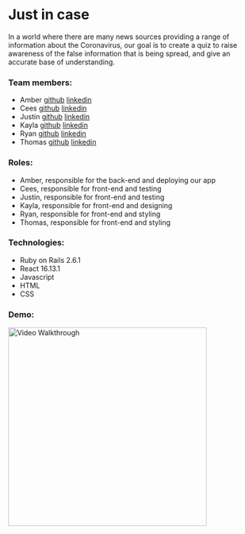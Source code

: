 # Just in case

In a world where there are many news sources providing a range of information about the Coronavirus,  our goal is to create a quiz to raise awareness of the false information that is being spread, and give an accurate base of understanding.

### Team members:
  - Amber     [github](https://github.com/tingtingye24)     [linkedin](https://www.linkedin.com/in/ting-ting-ye-73a6b0157/)      
  - Cees      [github](https://github.com/CeesWang)     [linkedin](https://www.linkedin.com/in/cees-wang/) 
  - Justin    [github](https://github.com/zhaoj1)     [linkedin](https://www.linkedin.com/in/justinzhao265/) 
  - Kayla     [github](https://github.com/klpetersen)     [linkedin](https://www.linkedin.com/in/kayla-petersen-96055898/)          
  - Ryan      [github](https://github.com/ryhu)     [linkedin](https://www.linkedin.com/in/ryhu/)
  - Thomas    [github](https://github.com/CastagnaTM)     [linkedin](https://www.linkedin.com/in/castagnatm/)

### Roles:
  - Amber, responsible for the back-end and deploying our app  
  - Cees, responsible for front-end and testing
  - Justin, responsible for front-end and testing      
  - Kayla, responsible for front-end and designing      
  - Ryan, responsible for front-end and styling      
  - Thomas, responsible for front-end and styling    
  
### Technologies:
  - Ruby on Rails 2.6.1
  - React 16.13.1
  - Javascript 
  - HTML  
  - CSS
  
### Demo:   
<img src='walkthrough.gif?raw=true' title='Video Walkthrough' width='400' alt='Video Walkthrough' />

